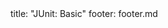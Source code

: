 <frontmatter>
title: "JUnit: Basic"
footer: footer.md
</frontmatter>

<include src="unit-inPage-asFlat.md" boilerplate />